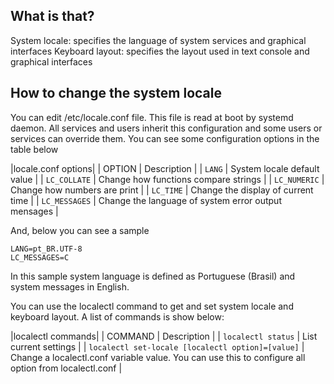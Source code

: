 ## What is that?

System locale: specifies the language of system services and graphical interfaces
Keyboard layout: specifies the layout used in text console and graphical interfaces
<br>

## How to change the system locale

You can edit /etc/locale.conf file. This file is read at boot by systemd daemon.
All services and users inherit this configuration and some users or services can override them.
You can see some configuration options in the table below

|locale.conf options|
| OPTION | Description |
| `LANG` | System locale default value |
| `LC_COLLATE` | Change how functions compare strings |
| `LC_NUMERIC` | Change how numbers are print |
| `LC_TIME` | Change the display of current time |
| `LC_MESSAGES` | Change the language of system error output mensages |

And, below you can see a sample

```
LANG=pt_BR.UTF-8
LC_MESSAGES=C
```

In this sample system language is defined as Portuguese (Brasil) and system messages in English.

You can use the localectl command to get and set system locale and keyboard layout. 
A list of commands is show below:

|localectl commands|
| COMMAND | Description |
| `localectl status` | List current settings |
| `localectl set-locale [localectl option]=[value]` | Change a localectl.conf variable value. You can use this to configure all option from localectl.conf |


